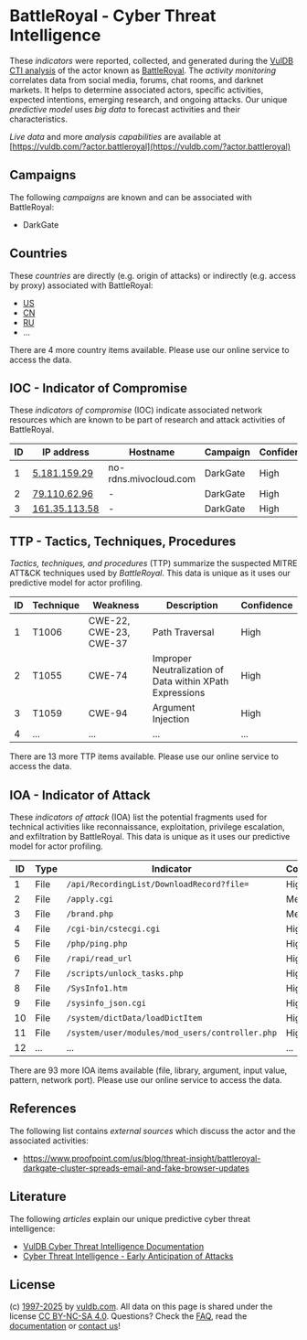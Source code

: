 # BattleRoyal - Cyber Threat Intelligence

These _indicators_ were reported, collected, and generated during the [VulDB CTI analysis](https://vuldb.com/?kb.cti) of the actor known as [BattleRoyal](https://vuldb.com/?actor.battleroyal). The _activity monitoring_ correlates data from social media, forums, chat rooms, and darknet markets. It helps to determine associated actors, specific activities, expected intentions, emerging research, and ongoing attacks. Our unique _predictive model_ uses _big data_ to forecast activities and their characteristics.

_Live data_ and more _analysis capabilities_ are available at [https://vuldb.com/?actor.battleroyal](https://vuldb.com/?actor.battleroyal)

## Campaigns

The following _campaigns_ are known and can be associated with BattleRoyal:

* DarkGate

## Countries

These _countries_ are directly (e.g. origin of attacks) or indirectly (e.g. access by proxy) associated with BattleRoyal:

* [US](https://vuldb.com/?country.us)
* [CN](https://vuldb.com/?country.cn)
* [RU](https://vuldb.com/?country.ru)
* ...

There are 4 more country items available. Please use our online service to access the data.

## IOC - Indicator of Compromise

These _indicators of compromise_ (IOC) indicate associated network resources which are known to be part of research and attack activities of BattleRoyal.

ID | IP address | Hostname | Campaign | Confidence
-- | ---------- | -------- | -------- | ----------
1 | [5.181.159.29](https://vuldb.com/?ip.5.181.159.29) | no-rdns.mivocloud.com | DarkGate | High
2 | [79.110.62.96](https://vuldb.com/?ip.79.110.62.96) | - | DarkGate | High
3 | [161.35.113.58](https://vuldb.com/?ip.161.35.113.58) | - | DarkGate | High

## TTP - Tactics, Techniques, Procedures

_Tactics, techniques, and procedures_ (TTP) summarize the suspected MITRE ATT&CK techniques used by _BattleRoyal_. This data is unique as it uses our predictive model for actor profiling.

ID | Technique | Weakness | Description | Confidence
-- | --------- | -------- | ----------- | ----------
1 | T1006 | CWE-22, CWE-23, CWE-37 | Path Traversal | High
2 | T1055 | CWE-74 | Improper Neutralization of Data within XPath Expressions | High
3 | T1059 | CWE-94 | Argument Injection | High
4 | ... | ... | ... | ...

There are 13 more TTP items available. Please use our online service to access the data.

## IOA - Indicator of Attack

These _indicators of attack_ (IOA) list the potential fragments used for technical activities like reconnaissance, exploitation, privilege escalation, and exfiltration by BattleRoyal. This data is unique as it uses our predictive model for actor profiling.

ID | Type | Indicator | Confidence
-- | ---- | --------- | ----------
1 | File | `/api/RecordingList/DownloadRecord?file=` | High
2 | File | `/apply.cgi` | Medium
3 | File | `/brand.php` | Medium
4 | File | `/cgi-bin/cstecgi.cgi` | High
5 | File | `/php/ping.php` | High
6 | File | `/rapi/read_url` | High
7 | File | `/scripts/unlock_tasks.php` | High
8 | File | `/SysInfo1.htm` | High
9 | File | `/sysinfo_json.cgi` | High
10 | File | `/system/dictData/loadDictItem` | High
11 | File | `/system/user/modules/mod_users/controller.php` | High
12 | ... | ... | ...

There are 93 more IOA items available (file, library, argument, input value, pattern, network port). Please use our online service to access the data.

## References

The following list contains _external sources_ which discuss the actor and the associated activities:

* https://www.proofpoint.com/us/blog/threat-insight/battleroyal-darkgate-cluster-spreads-email-and-fake-browser-updates

## Literature

The following _articles_ explain our unique predictive cyber threat intelligence:

* [VulDB Cyber Threat Intelligence Documentation](https://vuldb.com/?kb.cti)
* [Cyber Threat Intelligence - Early Anticipation of Attacks](https://www.scip.ch/en/?labs.20201022)

## License

(c) [1997-2025](https://vuldb.com/?kb.changelog) by [vuldb.com](https://vuldb.com/?kb.about). All data on this page is shared under the license [CC BY-NC-SA 4.0](https://creativecommons.org/licenses/by-nc-sa/4.0/). Questions? Check the [FAQ](https://vuldb.com/?kb.faq), read the [documentation](https://vuldb.com/?kb) or [contact us](https://vuldb.com/?contact)!
